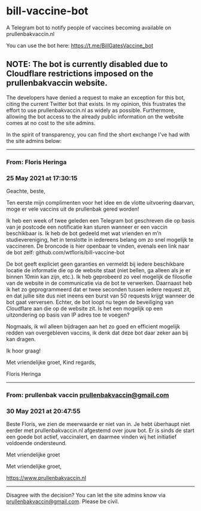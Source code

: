 # bill-vaccine-bot
A Telegram bot to notify people of vaccines becoming available on prullenbakvaccin.nl

You can use the bot here: https://t.me/BillGatesVaccine_bot


## NOTE: The bot is currently **disabled** due to Cloudflare restrictions imposed on the prullenbakvaccin website.
The developers have denied a request to make an exception for this bot, citing the current Twitter bot that exists. In my opinion, this frustrates the effort to use prullenbakvaccin.nl as widely as possible. Furthermore, allowing the bot access to the already public information on the website comes at no cost to the site admins.

In the spirit of transparency, you can find the short exchange I've had with the site admins below:

-----
### From: Floris Heringa
### 25 May 2021 at 17:30:15

Geachte, beste,

Ten eerste mijn complimenten voor het idee en de vlotte uitvoering daarvan, moge er vele vaccins uit de prullenbak gered worden!

Ik heb een week of twee geleden een Telegram bot geschreven die op basis van je postcode een notificatie kan sturen wanneer er een vaccin beschikbaar is. Ik heb de bot gedeeld met wat vrienden en m’n studievereniging, het in tenslotte in iedereens belang om zo snel mogelijk te vaccineren. De broncode is hier openbaar te vinden, evenals een link naar de bot zelf: github.com/wtfloris/bill-vaccine-bot

De bot geeft expliciet geen garanties en vermeldt bij iedere beschikbare locatie de informatie die op de website staat (niet bellen, ga alleen als je er binnen 10min kan zijn, etc.). Ik heb geprobeerd zo veel mogelijk de filosofie van de website in de communicatie via de bot te verwerken. Daarnaast heb ik het zo geprogrammeerd dat er twee seconden tussen iedere request zit, en dat jullie site dus niet ineens een burst van 50 requests krijgt wanneer de bot gaat verversen. Echter, de bot loopt nu tegen de beveiliging van Cloudflare aan die op de website zit. Is het een mogelijk op een uitzondering op basis van IP adres toe te voegen?

Nogmaals, ik wil alleen bijdragen aan het zo goed en efficient mogelijk redden van overgebleven vaccins, ik denk dat deze bot daar zeker aan bij kan dragen.

Ik hoor graag!

Met vriendelijke groet,
Kind regards,

Floris Heringa

-----
### From: prullenbak vaccin <prullenbakvaccin@gmail.com>
### 30 May 2021 at 20:47:55


Beste Floris, we zien de meerwaarde er niet van in. Je hebt überhaupt niet eerder met prullenbakvaccin.nl afgestemd over jouw bot.
Er is sinds de start een goede bot actief, vaccinalert, en daarmee vinden wij het initiatief voldoende ondersteund. 

Met vriendelijke groet

Met vriendelijke groet, 

https://www.prullenbakvaccin.nl

-----

Disagree with the decision? You can let the site admins know via prullenbakvaccin@gmail.com. Please be civil.

